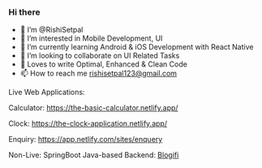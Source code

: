 ### Hi there

- 👋 I’m @RishiSetpal
- 👀 I’m interested in Mobile Development, UI
- 🌱 I’m currently learning Android & iOS Development with React Native
- 💞️ I’m looking to collaborate on UI Related Tasks
- 💖 Loves to write Optimal, Enhanced & Clean Code
- 📫 How to reach me rishisetpal123@gmail.com

Live Web Applications:

Calculator:  https://the-basic-calculator.netlify.app/

Clock: https://the-clock-application.netlify.app/

Enquiry: https://app.netlify.com/sites/enquery

Non-Live: SpringBoot Java-based Backend: [Blogifi](https://github.com/RishiSetpal/Blogifi/tree/Part10)

<!--
**RishiSetpal/RishiSetpal** is a ✨ _special_ ✨ repository because its `README.md` (this file) appears on your GitHub profile.
Here are some ideas to get you started:
- 🔭 I’m currently working on ...
- 🌱 I’m currently learning Mobile development (react native)
- 👯 I’m looking to collaborate on ...
- 🤔 I’m looking for help with ...
- 💬 Ask me about ...
- 📫 How to reach me: ...
- 😄 Pronouns: ...
- ⚡ Fun fact: ...

RishiSetpal7/RishiSetpal7 is a ✨ special ✨ repository because its `README.md` (this file) appears on your GitHub profile.
You can click the Preview link to take a look at your changes.
- 👋 Hi, I’m @RishiSetpal7
- 👀 I’m interested in Clean Code, Mobile Development, UI.
- 🌱 I’m currently learning Android Development, React Native, iOS Development.
- 💞️ I’m looking to collaborate on UI Related Tasks
- 📫 How to reach me rishisetpal1234@gmail.com
-->


